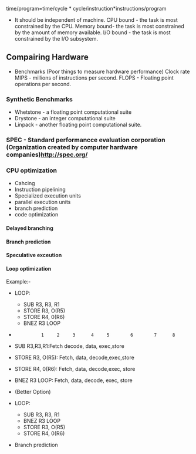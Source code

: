 time/program=time/cycle * cycle/instruction*instructions/program
* It should be independent of machine.
CPU bound - the task is most constrained by the CPU.
Memory bound- the task is most constrained by the amount of memory available.
I/O bound - the task is most constrained by the I/O subsystem.

## Compairing Hardware
* Benchmarks
    (Poor things to measure hardware performance)
    Clock rate
    MIPS - millions of instructions per second.
    FLOPS - Floating point operations per second.

### Synthetic Benchmarks
* Whetstone - a floating point computational suite
* Drystone - an integer computational suite
* Linpack - another floating point computational suite.


### SPEC - Standard performancce evaluation corporation (Organization created by computer hardware companies)http://spec.org/

### CPU optimization 
* Cahcing
* Instruction pipelining
* Specialized execution units
* parallel execution units
* branch prediction
* code optimization

#### Delayed branching
#### Branch prediction
#### Speculative exceution
#### Loop optimization


Example:- 
* LOOP:
  * SUB   R3, R3,  R1
  * STORE R3, O(R5)
  * STORE R4, 0(R6)
  * BNEZ  R3  LOOP
*               1     2     3      4     5        6        7      8
* SUB R3,R3,R1:Fetch decode, data, exec,store
* STORE R3, O(R5):   Fetch, data,  decode,exec,store
* STORE R4, 0(R6):          Fetch, data,   decode,exec,  store 
* BNEZ  R3  LOOP:                  Fetch,  data,   decode, exec, store
* (Better Option)

* LOOP:
  * SUB   R3, R3,  R1
  * BNEZ  R3  LOOP
  * STORE R3, O(R5)
  * STORE R4, 0(R6)
  
* Branch prediction

  
